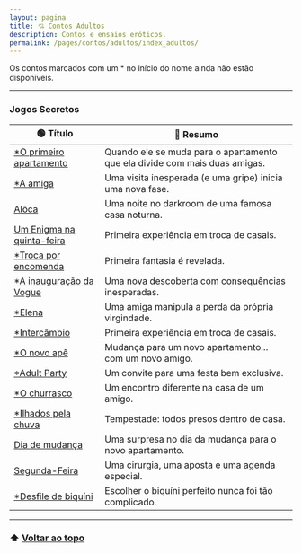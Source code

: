 ```yaml
---
layout: pagina
title: 💘 Contos Adultos
description: Contos e ensaios eróticos.
permalink: /pages/contos/adultos/index_adultos/
---
```



Os contos marcados com um * no início do nome ainda não estão disponíveis.

---

###  Jogos Secretos

| 🟢 **Título**                   | 🔴 **Resumo**                                 |
|------------------------------------|------------------------------------------------|
| [*O primeiro apartamento](https://itxesco.github.io/pages/contos/primeiroape.html) | Quando ele se muda para o apartamento que ela divide com mais duas amigas.|
| [*A amiga](https://itxesco.github.io/pages/contos/depila.html)| Uma visita inesperada (e uma gripe) inicia uma nova fase.|
| [Alôca](https://itxesco.github.io/pages/contos/adultos/aloca.html)| Uma noite no darkroom de uma famosa casa noturna.|
|[Um Enigma na quinta-feira](https://itxesco.github.io/pages/contos/adultos/enigma.html) | Primeira experiência em troca de casais.|
|[*Troca por encomenda](https://itxesco.github.io/pages/contos/encomenda.html) | Primeira fantasia é revelada.|
|[*A inauguração da Vogue](https://itxesco.github.io/pages/contos/depe.html) | Uma nova descoberta com consequências inesperadas.|
|[*Elena](https://itxesco.github.io/pages/contos/elena.html) | Uma amiga manipula a perda da própria virgindade.|
|[*Intercâmbio](https://itxesco.github.io/pages/contos/intercambio.html) | Primeira experiência em troca de casais.|
|[*O novo apê](https://itxesco.github.io/pages/contos/ape.html) | Mudança para um novo apartamento... com um novo amigo.|
|[*Adult Party](https://itxesco.github.io/pages/contos/adultparty.html) | Um convite para uma festa bem exclusiva.|
|[*O churrasco](https://itxesco.github.io/pages/contos/churras.html) | Um encontro diferente na casa de um amigo.|
|[*Ilhados pela chuva](https://itxesco.github.io/pages/contos/chuva.html) | Tempestade: todos presos dentro de casa.|
|[Dia de mudança](https://itxesco.github.io/pages/contos/adultos/dia_de_mudanca.html) |   Uma surpresa no dia da mudança para o novo apartamento.|
|[Segunda-Feira](https://itxesco.github.io/pages/contos/adultos/segundaf.html) | Uma cirurgia, uma aposta e uma agenda especial.|
|[*Desfile de biquíni](https://itxesco.github.io/pages/contos/desfile.html) | Escolher o biquíni perfeito nunca foi tão complicado.|


---

### ⬆️ [Voltar ao topo](#contos)
